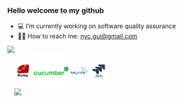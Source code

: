 ### Hello welcome to my github
- 💻 I’m currently working on software quality assurance 
- 🤜🤛 How to reach me: nyc.gui@gmail.com
<div align="center" >
  <img height="180em" align="left" src="https://github-readme-stats.vercel.app/api/top-langs/?username=nycgui&layout=default&langs_count=7&theme=tokyonight"/>
</div>

<div style="display: inline_block"><br>
  <img align="center" alt="Nyc-Ruby" height="30" width="40" src="https://raw.githubusercontent.com/devicons/devicon/master/icons/ruby/ruby-original-wordmark.svg">
  <img align="center" alt="Nyc-Cucumber" height="80" width="80" src="https://raw.githubusercontent.com/devicons/devicon/master/icons/cucumber/cucumber-plain-wordmark.svg">
  <img align="center" alt="Nyc-MySQL" height="30" width="40" src="https://raw.githubusercontent.com/devicons/devicon/master/icons/mysql/mysql-plain-wordmark.svg">
  <img align="center" alt="Nyc-Jira" height="30" width="40" src="https://raw.githubusercontent.com/devicons/devicon/master/icons/jira/jira-plain-wordmark.svg">
</div>

<div>
  <a href="https://www.linkedin.com/in/nycollas-nogueira-3a0a71162" target="_blank"><img src="https://img.shields.io/badge/-LinkedIn-%230077B5?style=for-the-badge&logo=linkedin&logoColor=white" target="_blank"></a> 
</div>

